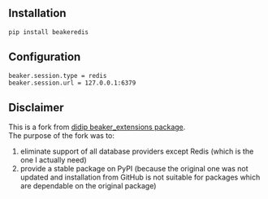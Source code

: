 ## Installation
`pip install beakeredis`
## Configuration
```
beaker.session.type = redis
beaker.session.url = 127.0.0.1:6379
```
## Disclaimer
This is a fork from [didip beaker_extensions package](https://github.com/didip/beaker_extensions).  
The purpose of the fork was to:  
1. eliminate support of all database providers except Redis (which is the one I actually need)  
2. provide a stable package on PyPI (because the original one was not updated and installation from GitHub is not suitable for packages which are dependable on the original package)
